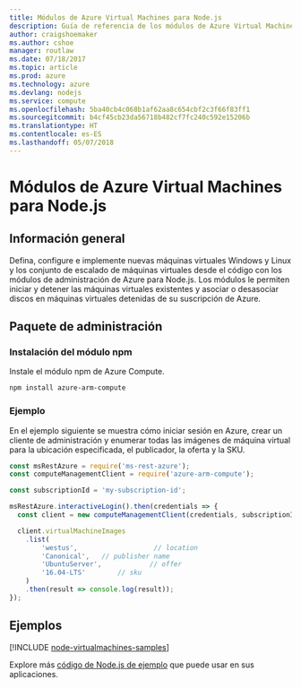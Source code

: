 ```yaml
---
title: Módulos de Azure Virtual Machines para Node.js
description: Guía de referencia de los módulos de Azure Virtual Machines para Node.js
author: craigshoemaker
ms.author: cshoe
manager: routlaw
ms.date: 07/18/2017
ms.topic: article
ms.prod: azure
ms.technology: azure
ms.devlang: nodejs
ms.service: compute
ms.openlocfilehash: 5ba40cb4c068b1af62aa8c654cbf2c3f66f83ff1
ms.sourcegitcommit: b4cf45cb23da56718b482cf7fc240c592e15206b
ms.translationtype: HT
ms.contentlocale: es-ES
ms.lasthandoff: 05/07/2018
---
```

# <a name="azure-virtual-machine-modules-for-nodejs"></a>Módulos de Azure Virtual Machines para Node.js

## <a name="overview"></a>Información general

Defina, configure e implemente nuevas máquinas virtuales Windows y Linux y los conjunto de escalado de máquinas virtuales desde el código con los módulos de administración de Azure para Node.js. Los módulos le permiten iniciar y detener las máquinas virtuales existentes y asociar o desasociar discos en máquinas virtuales detenidas de su suscripción de Azure.

## <a name="management-package"></a>Paquete de administración

### <a name="install-the-npm-module"></a>Instalación del módulo npm

Instale el módulo npm de Azure Compute.

```bash
npm install azure-arm-compute
```   

### <a name="example"></a>Ejemplo

En el ejemplo siguiente se muestra cómo iniciar sesión en Azure, crear un cliente de administración y enumerar todas las imágenes de máquina virtual para la ubicación especificada, el publicador, la oferta y la SKU.

```javascript
const msRestAzure = require('ms-rest-azure');
const computeManagementClient = require('azure-arm-compute');

const subscriptionId = 'my-subscription-id';

msRestAzure.interactiveLogin().then(credentials => {
  const client = new computeManagementClient(credentials, subscriptionId);

  client.virtualMachineImages
    .list(
        'westus',                   // location
        'Canonical',   // publisher name
        'UbuntuServer',            // offer
        '16.04-LTS'        // sku
    )
    .then(result => console.log(result));
});
```

## <a name="samples"></a>Ejemplos

[!INCLUDE [node-virtualmachines-samples](../docs-ref-conceptual/includes/virtualmachines-samples.md)]

Explore más [código de Node.js de ejemplo](https://azure.microsoft.com/resources/samples/?platform=nodejs) que puede usar en sus aplicaciones.
